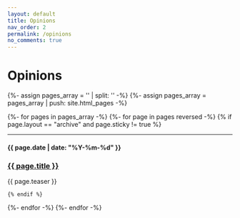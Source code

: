 ```yaml
---
layout: default
title: Opinions
nav_order: 2
permalink: /opinions
no_comments: true
---
```


<h1>Opinions</h1>

{%- assign pages_array = '' | split: '' -%}
{%- assign pages_array = pages_array | push: site.html_pages -%}

{%- for pages in pages_array -%}
  {%- for page in pages reversed -%}
    {% if page.layout == "archive" and page.sticky != true %} 

----
<h4 class="date label">{{ page.date | date: "%Y-%m-%d" }}</h4>
<h3 class="break-link"><a href="{{ page.permalink }}">{{ page.title }}</a></h3>
<p class="teaser">{{ page.teaser }}</p>

    {% endif %}

  {%- endfor -%}
{%- endfor -%}
